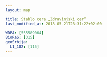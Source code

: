 ```yaml
---
layout: map

title: Stablo cera „Zdravinjski cer“
last_modified_at: 2018-05-21T23:31:22+02:00

WDPA: [555589064]
BioRaS: [315]
geoSrbija:
  L1_182: [115]
---
```

